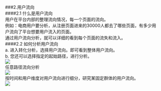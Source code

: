###2.用户流向  
####2.1 什么是用户流向  
用户在平台内部的整理流向情况，每一个页面的流向。  
例如：电商用户要分析，从注册页面进来的30000人都去了哪些页面，有多少用户流向了平台想要用户流入的页面。  
通过用户流向分析，就可以详细的看到每个页面的流失和流入。  
####2.2 如何分析用户流向  
a.	进入转化分析，选择用户流向。即可看到整体用户流向。  
b.	您还可以选择指定的起始路径，进行分析。  
![](http://www.shujike.com/docsimg/用户流向1.jpg)  
任意路径流向分析  
![](http://www.shujike.com/docsimg/用户流向2.jpg)  
按时间和用户维度对用户流向进行细分，研究某固定群体的用户流向。  
![](http://www.shujike.com/docsimg/用户流向3.jpg)  
